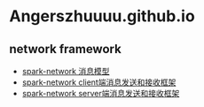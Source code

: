 # Angerszhuuuu.github.io



## network framework

 * [spark-network 消息模型](spark/network/spark-network-message.html)
 * [spark-network client端消息发送和接收框架](spark/network/spark-network-client-recv-send.html)
 * [spark-network server端消息发送和接收框架](spark/network/spark-network-server-recv-send.html)
  
 
